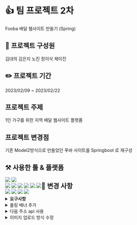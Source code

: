 # :+1:  팀 프로젝트 2차 
Fooba 배달 웹사이트 만들기 (Spring)


## :runner: 프로젝트 구성원 
김대의 김은지 노진 정이삭 채이진


## :pencil2: 프로젝트 기간 
2023/02/09 ~ 2023/02/22


## 프로젝트 주제 
1인 가구를 위한 지역 배달 웹사이트 플랫폼


## 프로젝트 변경점
기존 Model2방식으로 만들었던 푸바 사이트를 Springboot 로 재구성

## ⚒️ 사용한 툴 & 플랫폼
<div style="float:left">
  
  <img src="https://img.shields.io/badge/Spring-6DB33F?style=flat&logo=Spring&logoColor=white"/>
  <img src="https://img.shields.io/badge/Spring Boot-6DB33F?style=flat&logo=Spring Boot&logoColor=white"/><br>
  
  <img src="https://img.shields.io/badge/Oracle-F80000?style=flat&logo=Oracle&logoColor=white"/> 
  <img src="https://img.shields.io/badge/JavaScript-F7DF1E?style=flat&logo=JavaScript&logoColor=white"/>
  <img src="https://img.shields.io/badge/HTML5-E34F26?style=flat&logo=HTML5&logoColor=white"/>
  <img src="https://img.shields.io/badge/CSS3-1572B6?style=flat&logo=CSS3&logoColor=white"/>
  <img src="https://img.shields.io/badge/MySQL-4479A1?style=flat&logo=MySQL&logoColor=white"/> 
  <img src="https://img.shields.io/badge/JQuery-0769AD?style=flat&logo=JQuery&logoColor=white"/><br>
  <img src="https://img.shields.io/badge/Eclipse IDE-2C2255?style=flat&logo=Eclipse IDE&logoColor=white"/>
  <img src="https://img.shields.io/badge/Visual Studio Code-007ACC?style=flat&logo=Visual Studio Code&logoColor=white"/>
  <img src="https://img.shields.io/badge/Apache Tomcat-F8DC75?style=flat&logo=Apache Tomcat&logoColor=white"/>
  <img src="https://img.shields.io/badge/GitHub-181717?style=flat&logo=GitHub&logoColor=white"/>
 
</div>


## 📌 변경 사항
<details>
<summary style="font-weight:bold">요구사항</summary>
<div markdown="1">
  
 <img width="800px" src="https://user-images.githubusercontent.com/115220828/221538497-f71ca706-86d8-40e6-bc65-c601dc7967a1.png">
<br>
</div>
</details>

<details>
<summary>롤링 배너 추가</summary>
<div markdown="1">
  
   <img width="500px" src="https://user-images.githubusercontent.com/115220828/221539211-b3ebed68-a5b6-4143-bd36-67c65d64220e.png">
  
   <img width="300px" src="https://user-images.githubusercontent.com/115220828/221539359-85f5c5cb-3566-4f84-938f-08c9675e3682.png">
  <br>
</div>  

</details>

<details>
<summary>다음 주소 api 사용 </summary>
<div markdown="1">
 
  <img width="500px" src="https://user-images.githubusercontent.com/115220828/221540550-b659bb0b-fefe-45fa-ba31-00ef41480c18.png">

<br>
</div>
</details>
  
<details>
<summary>이미지 업로드 방식 수정 </summary>
<div markdown="1">
 
  <img width="500px" src="https://user-images.githubusercontent.com/115220828/221540824-3e2674ad-3867-4760-8896-ce17bdec06a6.png">
  <img width="500px" src="https://user-images.githubusercontent.com/115220828/221540838-16045d93-6478-472c-a04f-09e8163a0f96.png">
<br>
</div>
</details>
